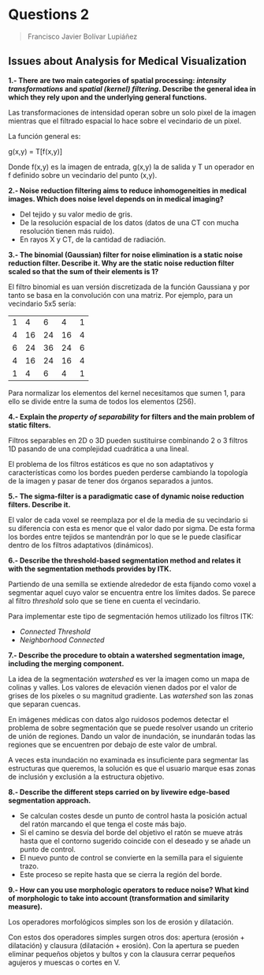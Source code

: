 # Questions 2

> Francisco Javier Bolívar Lupiáñez

## Issues about Analysis for Medical Visualization

**1.- There are two main categories of spatial processing: *intensity transformations* and *spatial (kernel) filtering*. Describe the general idea in which they rely upon and the underlying general functions.**

Las transformaciones de intensidad operan sobre un solo pixel de la imagen mientras que el filtrado espacial lo hace sobre el vecindario de un pixel.

La función general es:

g(x,y) = T[f(x,y)]

Donde f(x,y) es la imagen de entrada, g(x,y) la de salida y T un operador en f definido sobre un vecindario del punto (x,y).

**2.- Noise reduction filtering aims to reduce inhomogeneities in medical images. Which does noise level depends on in medical imaging?**

- Del tejido y su valor medio de gris.
- De la resolución espacial de los datos (datos de una CT con mucha resolución tienen más ruido).
- En rayos X y CT, de la cantidad de radiación.

**3.- The binomial (Gaussian) filter for noise elimination is a static noise reduction filter. Describe it. Why are the static noise reduction filter scaled so that the sum of their elements is 1?**

El filtro binomial es uan versión discretizada de la función Gaussiana y por tanto se basa en la convolución con una matriz. Por ejemplo, para un vecindario 5x5 sería:

<table>
  <tr>
    <td>1</td>
    <td>4</td>
    <td>6</td>
    <td>4</td>
    <td>1</td>
  </tr>
  <tr>
    <td>4</td>
    <td>16</td>
    <td>24</td>
    <td>16</td>
    <td>4</td>
  </tr>
  <tr>
    <td>6</td>
    <td>24</td>
    <td>36</td>
    <td>24</td>
    <td>6</td>
  </tr>
  <tr>
    <td>4</td>
    <td>16</td>
    <td>24</td>
    <td>16</td>
    <td>4</td>
  </tr>
  <tr>
    <td>1</td>
    <td>4</td>
    <td>6</td>
    <td>4</td>
    <td>1</td>
  </tr>
</table>

Para normalizar los elementos del kernel necesitamos que sumen 1, para ello se divide entre la suma de todos los elementos (256).

**4.- Explain the *property of separability* for filters and the main problem of static filters.**

Filtros separables en 2D o 3D pueden sustituirse combinando 2 o 3 filtros 1D pasando de una complejidad cuadrática a una lineal.

El problema de los filtros estáticos es que no son adaptativos y características como los bordes pueden perderse cambiando la topología de la imagen y pasar de tener dos órganos separados a juntos.

**5.- The sigma-filter is a paradigmatic case of dynamic noise reduction filters. Describe it.**

El valor de cada voxel se reemplaza por el de la media de su vecindario si su diferencia con esta es menor que el valor dado por sigma. De esta forma los bordes entre tejidos se mantendrán por lo que se le puede clasificar dentro de los filtros adaptativos (dinámicos).

**6.- Describe the threshold-based segmentation method and relates it with the segmentation methods provides by ITK.**

Partiendo de una semilla se extiende alrededor de esta fijando como voxel a segmentar aquel cuyo valor se encuentra entre los límites dados. Se parece al filtro *threshold* solo que se tiene en cuenta el vecindario.

Para implementar este tipo de segmentación hemos utilizado los filtros ITK:

- *Connected Threshold*
- *Neighborhood Connected*

**7.- Describe the procedure to obtain a watershed segmentation image, including the merging component.**

La idea de la segmentación *watershed* es ver la imagen como un mapa de colinas y valles. Los valores de elevación vienen dados por el valor de grises de los píxeles o su magnitud gradiente. Las *watershed* son las zonas que separan cuencas.

En imágenes médicas con datos algo ruidosos podemos detectar el problema de sobre segmentación que se puede resolver usando un criterio de unión de regiones. Dando un valor de inundación, se inundarán todas las regiones que se encuentren por debajo de este valor de umbral.

A veces esta inundación no examinada es insuficiente para segmentar las estructuras que queremos, la solución es que el usuario marque esas zonas de inclusión y exclusión a la estructura objetivo.

**8.- Describe the different steps carried on by livewire edge-based segmentation approach.**

- Se calculan costes desde un punto de control hasta la posición actual del ratón marcando el que tenga el coste más bajo.
- Si el camino se desvía del borde del objetivo el ratón se mueve atrás hasta que el contorno sugerido coincide con el deseado y se añade un punto de control.
- El nuevo punto de control se convierte en la semilla para el siguiente trazo.
- Este proceso se repite hasta que se cierra la región del borde.

**9.- How can you use morphologic operators to reduce noise? What kind of morphologic to take into account (transformation and similarity measure).**

Los operadores morfológicos simples son los de erosión y dilatación.

Con estos dos operadores simples surgen otros dos: apertura (erosión + dilatación) y clausura (dilatación + erosión). Con la apertura se pueden eliminar pequeños objetos y bultos y con la clausura cerrar pequeños agujeros y muescas o cortes en V.

